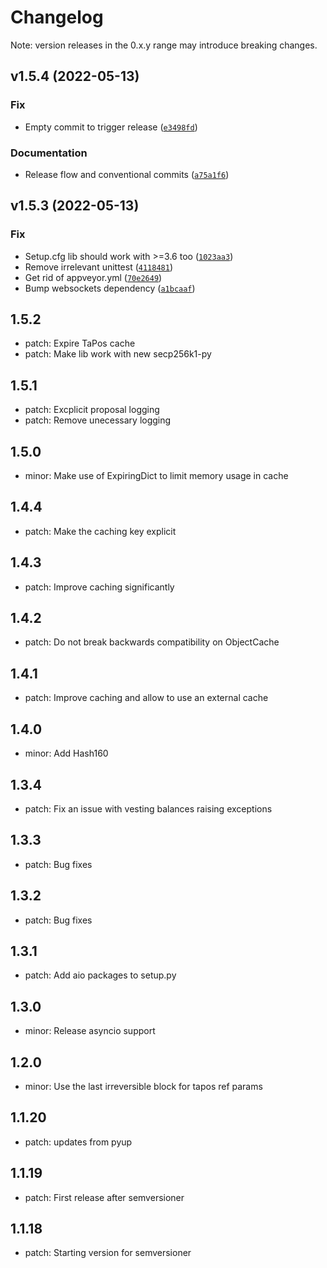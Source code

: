 # Changelog
Note: version releases in the 0.x.y range may introduce breaking changes.

<!--next-version-placeholder-->

## v1.5.4 (2022-05-13)
### Fix
* Empty commit to trigger release ([`e3498fd`](https://github.com/xeroc/python-graphenelib/commit/e3498fd01c2b1e315bc44911a71375afcae9601e))

### Documentation
* Release flow and conventional commits ([`a75a1f6`](https://github.com/xeroc/python-graphenelib/commit/a75a1f69ce3d55f4804c969f366b1c429693bee1))

## v1.5.3 (2022-05-13)
### Fix
* Setup.cfg lib should work with >=3.6 too ([`1023aa3`](https://github.com/xeroc/python-graphenelib/commit/1023aa30d07901339e4db6c7c536993e7501c3da))
* Remove irrelevant unittest ([`4118481`](https://github.com/xeroc/python-graphenelib/commit/41184817a532fc0e7cf5452fd715123e8a311a66))
* Get rid of appveyor.yml ([`70e2649`](https://github.com/xeroc/python-graphenelib/commit/70e2649fcf9659ebc53e09427c82bc15e4a85b98))
* Bump websockets dependency ([`a1bcaaf`](https://github.com/xeroc/python-graphenelib/commit/a1bcaaf09c9e612988b31a8de40240c7ed98003c))

## 1.5.2

- patch: Expire TaPos cache
- patch: Make lib work with new secp256k1-py

## 1.5.1

- patch: Excplicit proposal logging
- patch: Remove unecessary logging

## 1.5.0

- minor: Make use of ExpiringDict to limit memory usage in cache

## 1.4.4

- patch: Make the caching key explicit

## 1.4.3

- patch: Improve caching significantly

## 1.4.2

- patch: Do not break backwards compatibility on ObjectCache

## 1.4.1

- patch: Improve caching and allow to use an external cache

## 1.4.0

- minor: Add Hash160

## 1.3.4

- patch: Fix an issue with vesting balances raising exceptions

## 1.3.3

- patch: Bug fixes

## 1.3.2

- patch: Bug fixes

## 1.3.1

- patch: Add aio packages to setup.py

## 1.3.0

- minor: Release asyncio support

## 1.2.0

- minor: Use the last irreversible block for tapos ref params

## 1.1.20

- patch: updates from pyup

## 1.1.19

- patch: First release after semversioner

## 1.1.18

- patch: Starting version for semversioner
